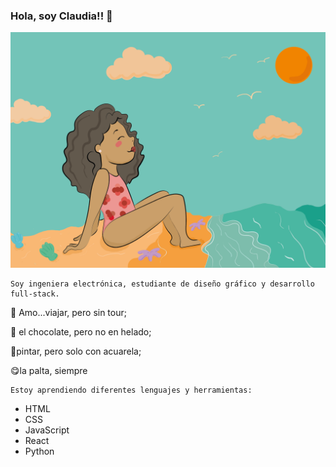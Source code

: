 ### Hola, soy Claudia!! 👋  

  
    
      
      


<p align="center">
  <img src="Beach.png" width="600"/>
</p>


```
Soy ingeniera electrónica, estudiante de diseño gráfico y desarrollo full-stack.
```


:rocket: Amo...viajar, pero sin tour;  

:chocolate_bar: el chocolate, pero no en helado;  

:art:pintar, pero solo con acuarela;  

:yum:la palta, siempre  

```
Estoy aprendiendo diferentes lenguajes y herramientas:
```

- HTML
- CSS
- JavaScript
- React
- Python
